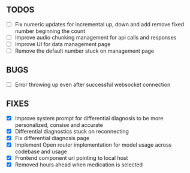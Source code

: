 ## TODOS

- [ ] Fix numeric updates for incremental up, down and add remove fixed number beginning the count
- [ ] Improve audio chunking management for api calls and responses
- [ ] Improve UI for data management page
- [ ] Remove the default number stuck on management page

## BUGS

- [  ] Error throwing up even after successful websocket connection

## FIXES

- [X] Improve system prompt for differential diagnosis to be more personalized, consise and accurate
- [X] Differential diagnostics stuck on reconnecting
- [X] Fix differential diagnosis page
- [X] Implement Open router implementation for model usage across codebase and usage
- [X] Frontend component url pointing to local host
- [X] Removed hours ahead when medication is selected

